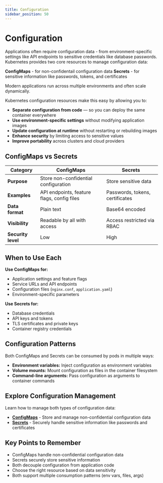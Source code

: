 ```yaml
---
title: Configuration
sidebar_position: 50
---
```


# Configuration

Applications often require configuration data - from environment-specific settings like API endpoints to sensitive credentials like database passwords. Kubernetes provides two core resources to manage configuration data:

**ConfigMaps** - for non-confidentail configuration data
**Secrets** - for sensitive information like passwords, tokens, and certificates

Modern applications run across multiple environments and often scale dynamically.

Kubernetes configuration resources make this easy by allowing you to:
- **Separate configuration from code** — so you can deploy the same container everywhere
- **Use environment-specific settings** without modifying application images
- **Update configuration at runtime** without restarting or rebuilding images
- **Enhance security** by limiting access to sensitive values
- **Improve portability** across clusters and cloud providers

## ConfigMaps vs Secrets

| Category           | ConfigMaps                                 | Secrets                                       |
| ------------------ | ------------------------------------------ | --------------------------------------------- |
| **Purpose**        | Store non-confidential configuration       | Store sensitive data                          |
| **Examples**       | API endpoints, feature flags, config files | Passwords, tokens, certificates               |
| **Data format**    | Plain text                                 | Base64 encoded |
| **Visibility**     | Readable by all with access                | Access restricted via RBAC                    |
| **Security level** | Low                                        | High                                          |

## When to Use Each

**Use ConfigMaps for:**
- Application settings and feature flags
- Service URLs and API endpoints
- Configuration files (`nginx.conf`, `application.yaml`)
- Environment-specific parameters

**Use Secrets for:**
- Database credentials
- API keys and tokens
- TLS certificates and private keys
- Container registry credentials

## Configuration Patterns

Both ConfigMaps and Secrets can be consumed by pods in multiple ways:

- **Environment variables:** Inject configuration as environment variables
- **Volume mounts:** Mount configuration as files in the container filesystem
- **Command-line arguments:** Pass configuration as arguments to container commands

## Explore Configuration Management

Learn how to manage both types of configuration data:

- **[ConfigMaps](./configmaps)** - Store and manage non-confidential configuration data
- **[Secrets](./secrets)** - Securely handle sensitive information like passwords and certificates

## Key Points to Remember

* ConfigMaps handle non-confidential configuration data
* Secrets securely store sensitive information
* Both decouple configuration from application code
* Choose the right resource based on data sensitivity
* Both support multiple consumption patterns (env vars, files, args)